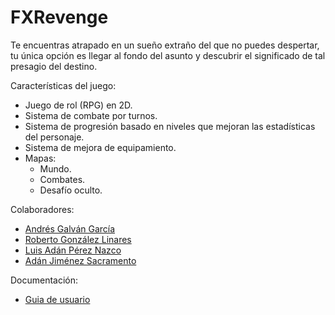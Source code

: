 # FXRevenge

Te encuentras atrapado en un sueño extraño del que no puedes despertar, tu única opción es llegar al fondo del asunto y descubrir el significado de tal presagio del destino.

Características del juego:

* Juego de rol (RPG) en 2D.
* Sistema de combate por turnos.
* Sistema de progresión basado en niveles que mejoran las estadísticas del personaje.
* Sistema de mejora de equipamiento.
* Mapas:
  * Mundo.
  * Combates.
  * Desafío oculto.


Colaboradores:
* [Andrés Galván García](https://github.com/Adexuz7)
* [Roberto González Linares](https://github.com/RobertoG-C)
* [Luis Adán Pérez Nazco](https://github.com/ADPLuis)
* [Adán Jiménez Sacramento](https://github.com/Aquaelix)

Documentación:

- [Guia de usuario](https://github.com/dam-dad/FXRevenge/blob/master/FXRevenge_GuiaUsuario.md)

